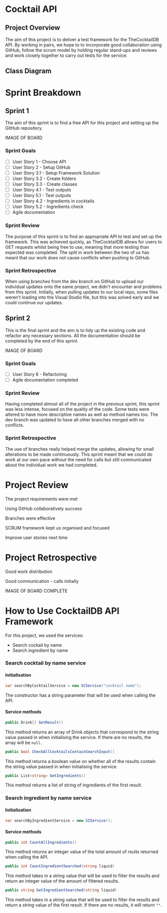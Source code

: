 # Cocktail API

## Project Overview

The aim of this project is to deliver a test framework for the TheCocktailDB API. By working in pairs, we hope to to incorporate good collaboration using GitHub, follow the scrum model by holding regular stand-ups and reviews and work closely together to carry out tests for the service.

## Class Diagram



# Sprint Breakdown

## Sprint 1

The aim of this sprint is to find a free API for this project and setting up the GitHub repository.

IMAGE OF BOARD

### Sprint Goals

* [ ] User Story 1 - Choose API
* [ ] User Story 2 - Setup GitHub
* [ ] User Story 3.1 - Setup Framework Solution
* [ ] User Story 3.2 - Create folders
* [ ] User Story 3.3 - Create classes
* [ ] User Story 4.1 - Test outputs
* [ ] User Story 5.1 - Test outputs
* [ ] User Story 4.2 - Ingredients in cocktails
* [ ] User Story 5.2 - Ingredients check
* [ ] Agile documentation

### Sprint Review

The purpose of this sprint is to find an appropriate API to test and set up the framework. This was achieved quickly, as TheCocktailDB allows for users to GET requests whilst being free to use, meaning that more testing than expected was completed. The split in work between the two of us has meant that our work does not cause conflicts when pushing to GitHub.

### Sprint Retrospective

When using branches from the dev branch on GitHub to upload our individual updates onto the same project, we didn't encounter and problems from this sprint. Initially, when pulling updates to our local repo, some files weren't loading into the Visual Studio file, but this was solved early and we could continue our updates.

## Sprint 2

This is the final sprint and the aim is to tidy up the existing code and refactor any necessary sections. All the documentation should be completed by the end of this sprint.

IMAGE OF BOARD

### Sprint Goals

* [ ] User Story 6 - Refactoring
* [ ] Agile documentation completed

### Sprint Review

Having completed almost all of the project in the previous sprint, this sprint was less intense, focused on the quality of the code. Some tests were altered to have more descriptive names as well as method names too. The dev branch was updated to have all other branches merged with no conflicts.

### Sprint Retrospective 

The use of branches really helped merge the updates, allowing for small alterations to be made continuously. This sprint meant that we could do work at our own pace without the need for calls but still communicated about the individual work we had completed.

# Project Review

The project requirements were met

Using GitHub collaboratively success

Branches were effective

SCRUM framework kept us organised and focused

Improve user stories next time

# Project Retrospective

Good work distribution

Good communication - calls initially

IMAGE OF BOARD COMPLETE

# How to Use CocktailDB API Framework
For this project, we used the services:
- Search cockail by name
- Search ingredient by name
### Search cocktail by name service
#### Initialisation
```csharp
var searchByCocktailService = new SCService("cocktail name");
```
The constructor has a string parameter that will be used when calling the API.
#### Service methods
```csharp
public Drink[] GetResult()
```
This method returns an array of Drink objects that correspond to the string value passed in when initialising the service. If there are no results, the array will be `null`.
```csharp
public bool CheckAllCocktailsContainSearchInput()
```
This method returns a boolean value on whether all of the results contain the string value passed in when initialising the service.
```csharp
public List<string> GetIngredients()
```
This method returns a list of string of ingredients of the first result.
### Search ingredient by name service
#### Initialisation
```csharp
var searchByIngredientService = new SIService();
```
#### Service methods
```csharp
public int CountAllIngredients()
```
This method returns an integer value of the total amount of reults returned when calling the API.
```csharp
public int CountIngredientSearched(string liquid)
```
This method takes in a string value that will be used to filter the results and return an integer value of the amount of filtered results.
```csharp
public string GetIngredientSearched(string liquid)
```
This method takes in a string value that will be used to filter the results and return a string value of the first result. If there are no results, it will return `""`.